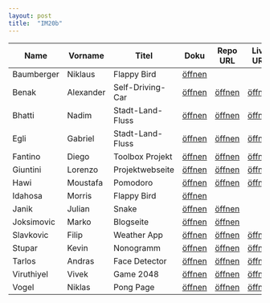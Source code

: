 ```yaml
---
layout: post
title:  "IM20b"
---
```


| Name       | Vorname   | Titel            | Doku         | Repo URL     | Live URL     | Folien       | Status         | Option |
| ---------- | --------- | ---------------- | ------------ | ------------ | ------------ | ------------ | -------------- | ------ |
| Baumberger | Niklaus   | Flappy Bird      | [öffnen][11] |              |              |              | <v>Interim</v> | JS     |
| Benak      | Alexander | Self-Driving-Car | [öffnen][12] | [öffnen][32] | [öffnen][52] | [öffnen][72] | <g>Done<g/>    | Python |
| Bhatti     | Nadim     | Stadt-Land-Fluss | [öffnen][13] | [öffnen][33] | [öffnen][53] | [öffnen][73] | <v>Interim</v> | Mix    |
| Egli       | Gabriel   | Stadt-Land-Fluss | [öffnen][14] | [öffnen][34] | [öffnen][54] | [öffnen][74] | <v>Interim</v> | Mix    |
| Fantino    | Diego     | Toolbox Projekt  | [öffnen][15] | [öffnen][35] | [öffnen][55] | [öffnen][75] | <v>Interim</v> | Python |
| Giuntini   | Lorenzo   | Projektwebseite  | [öffnen][16] | [öffnen][36] | [öffnen][56] | [öffnen][76] | <v>Interim</v> | JS     |
| Hawi       | Moustafa  | Pomodoro         | [öffnen][17] | [öffnen][37] | [öffnen][57] | [öffnen][77] | <g>Done<g/>    | JS     |
| Idahosa    | Morris    | Flappy Bird      | [öffnen][18] |              |              |              | <v>Interim</v> | JS     |
| Janik      | Julian    | Snake            | [öffnen][19] | [öffnen][39] |              |              | <o>Spec</o>    | JS     |
| Joksimovic | Marko     | Blogseite        | [öffnen][20] | [öffnen][40] |              |              | <v>Interim</v> | Python |
| Slavkovic  | Filip     | Weather App      | [öffnen][21] | [öffnen][41] | [öffnen][61] | [öffnen][81] | <g>Done<g/>    | React  |
| Stupar     | Kevin     | Nonogramm        | [öffnen][22] | [öffnen][42] | [öffnen][62] | [öffnen][82] | <g>Done<g/>    | JS     |
| Tarlos     | Andras    | Face Detector    | [öffnen][23] | [öffnen][43] | [öffnen][63] |              | <v>Interim</v> | Mix    |
| Viruthiyel | Vivek     | Game 2048        | [öffnen][24] | [öffnen][44] | [öffnen][64] | [öffnen][84] | <g>Done<g/>    | JS     |
| Vogel      | Niklas    | Pong Page        | [öffnen][25] | [öffnen][45] | [öffnen][65] | [öffnen][85] | <v>Interim</v> | JS     |

<style>
r { color: Red }
o { color: Orange }
g { color: Green }
v { color: Darkviolet }
</style>
                                                              
[11]: doc/S4F-Projekt_Niklaus_Baumberger_Morris_Idahosa.pdf
[12]: doc/S4F-Projekt_Benak_Alexander_Charts.pdf
[13]: doc/S4F-Projekt_Nadim_Bhatti_Gabriel_Egli_Stadt-Land-Fluss.pdf
[14]: doc/S4F-Projekt_Nadim_Bhatti_Gabriel_Egli_Stadt-Land-Fluss.pdf
[15]: doc/S4F-Projekt_Diego_Fantino.pdf
[16]: doc/S4F-Projekt_Lorenzo_Giuntini_Projektwebseite.pdf
[17]: doc/S4F-Projekt_Moustafa_Hawi_Pomodoro.pdf
[18]: doc/S4F-Projekt_Niklaus_Baumberger_Morris_Idahosa.pdf
[19]: doc/S4F-Projekt_Julian_Janik.pdf
[20]: doc/S4F-Projekt_Marko_Joksimovic.pdf
[21]: doc/S4F-Projekt_Filip_Slavkovic_Weatherapp.pdf
[22]: doc/S4F-Projekt_Kevin_Stupar_Nonogramm.pdf
[23]: doc/S4F-Projekt_Andras_Tarlos_Face_Detector.pdf
[24]: doc/S4F-Projekt_Vivek_Viruthiyel_2048.pdf
[25]: doc/S4F-Projekt_Niklas_Vogel.pdf

[32]: https://github.com/benaka17/Self-Driving-Car
[33]: https://github.com/02Gqbriel/sff-stadtlandfluss
[34]: https://github.com/02Gqbriel/sff-stadtlandfluss
[35]: https://github.com/DFantino55/S4F
[36]: https://github.com/bzz-fgict/s4f-project-Medox36
[37]: https://github.com/bzz-fgict/s4f-project-MoustafaHawii

[39]: https://github.com/Julian20048/Porjekts4f.git
[40]: https://github.com/JoksimovicM/CarBlog
[41]: https://github.com/bzz-fgict/s4f-project-filipmornshuel
[42]: https://github.com/bzz-fgict/s4f-project-pantherinblack
[43]: https://github.com/AndrasTarlos/Face_Detector
[44]: https://github.com/bzz-fgict/s4f-project-vivek698.git
[45]: https://github.com/Nukufel/PongJS

[52]: https://benaka17.github.io/Self-Driving-Car/
[53]: https://sff-stadtlandfluss.gabriel-egli.ch/
[54]: https://sff-stadtlandfluss.gabriel-egli.ch/
[55]: https://dfantino55.github.io/S4F/
[56]: https://projects.giuntini.ch/
[57]: https://fictional-tribble-d117d0c0.pages.github.io/

[61]: https://6293b47227be7e6b41f7a1c4--subtle-crostata-d0a150.netlify.app/
[62]: https://bzz-fgict.github.io/s4f-project-pantherinblack/
[63]: https://team-at-flask-camera-app-master-gy7rksaagq-ew.a.run.app/
[64]: https://vivek698.github.io/Game2048/
[65]: https://nukufel.github.io/PongJS/

[72]: slides/S4F-Folien_Alexander_Benak.pdf
[73]: slides/S4F-Folien_Nadim_Bhatti_Gabriel_Egli.pdf
[74]: slides/S4F-Folien_Nadim_Bhatti_Gabriel_Egli.pdf
[75]: slides/S4F-Folien_Diego_Fantino.pdf
[76]: slides/S4F-Folien_Lorenzo_Giuntini.pdf
[77]: slides/S4F-Folien_Moustafa_Hawi.pdf

[81]: slides/S4F-Folien_Filip_Slavkovic.pdf
[82]: slides/S4F-Folien_Kevin_Stupar.pdf

[84]: slides/S4F-Folien_Vivek_Viruthiyel.pdf
[85]: slides/S4F-Folien_Niklas_Vogel.pdf
